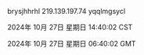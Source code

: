 brysjhhrhl 219.139.197.74 yqqlmgsycl

2024年 10月 27日 星期日 14:40:02 CST

2024年 10月 27日 星期日 06:40:02 GMT
